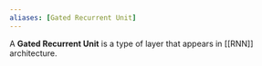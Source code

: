 ```yaml
---
aliases: [Gated Recurrent Unit]
---
```


A __Gated Recurrent Unit__ is a type of layer that appears in [[RNN]] architecture.